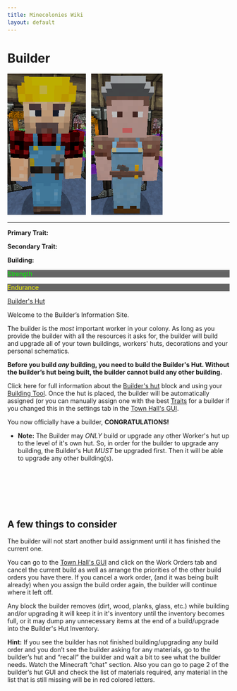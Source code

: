 ```yaml
---
title: Minecolonies Wiki
layout: default
---
```

# Builder

<div class="infobox box text-center">
<img src="../../assets/images/workers/builder_m.png" alt="Builder Male" />&nbsp;&nbsp;&nbsp;<img src="../../assets/images/workers/builder_f.png" alt="Builder Female" />
<hr />
  <div class="row section-text text-left">
    <div class="col">
      <p><strong>Primary Trait:</strong></p>
      <p><strong>Secondary Trait:</strong></p>
      <p><strong>Building:</strong></p>
    </div>
    <div class="col">
      <p style="background-color:rgb(100, 100, 100); color:rgb(0, 255, 0);">Strength</p>
      <p style="background-color:rgb(100, 100, 100); color:rgb(255, 255, 0);">Endurance</p>
      <p><a href="../buildings/builder">Builder's Hut</a></p>
    </div>
  </div>
</div>

Welcome to the Builder’s Information Site.

The builder is the *most* important worker in your colony. As long as you provide the builder with all the resources it asks for, the builder will build and upgrade all of your town buildings, workers' huts, decorations and your personal schematics. 

**Before you build *any* building, you need to build the Builder's Hut. Without the builder’s hut being built, the builder cannot build any other building.**

Click here for full information about the [Builder's hut](../../source/buildings/builder) block and using your [Building Tool](../items/buildingtool). Once the hut is placed, the builder will be automatically assigned (or you can manually assign one with the best [Traits](../systems/workerinfo) for a builder if you changed this in the settings tab in the [Town Hall's GUI](../../source/buildings/townhall).

You now officially have a builder, **CONGRATULATIONS!**

- **Note:** The Builder may *ONLY* build or upgrade any other Worker's hut up to the level of it's own hut. So, in order for the builder to upgrade any building, the Builder's Hut *MUST* be upgraded first. Then it will be able to upgrade any other building(s).

<br><br><br><br><br>

## A few things to consider

The builder will not start another build assignment until it has finished the current one.

You can go to the [Town Hall's GUI](../../source/buildings/townhall) and click on the Work Orders tab and cancel the current build as well as arrange the priorities of the other build orders you have there. If you cancel a work order, (and it was being built already) when you assign the build order again, the builder will continue where it left off.

Any block the builder removes (dirt, wood, planks, glass, etc.) while building and/or upgrading it will keep it in it's inventory until the inventory becomes full, or it may dump any unnecessary items at the end of a build/upgrade into the Builder's Hut Inventory.

**Hint:** If you see the builder has not finished building/upgrading any build order and you don’t see the builder asking for any materials, go to the builder’s hut and “recall” the builder and wait a bit to see what the builder needs. Watch the Minecraft “chat” section. Also you can go to page 2 of the builder’s hut GUI and check the list of materials required, any material in the list that is still missing will be in red colored letters.
